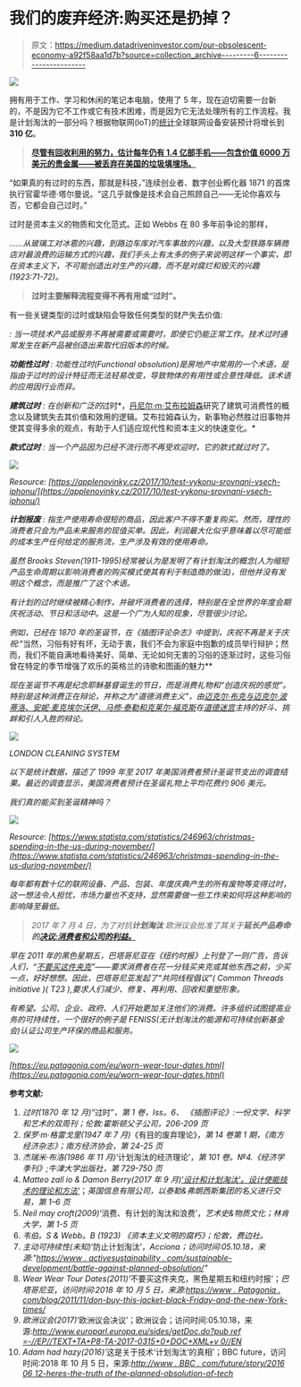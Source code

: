 # 我们的废弃经济:购买还是扔掉？

> 原文：<https://medium.datadriveninvestor.com/our-obsolescent-economy-a92f58aa1d7b?source=collection_archive---------6----------------------->

![](img/38622b5abdb6e58596f603f5530db50b.png)

拥有用于工作、学习和休闲的笔记本电脑，使用了 5 年，现在迫切需要一台新的，不是因为它不工作或它有技术困难，而是因为它无法处理所有的工作流程。我是计划淘汰的一部分吗？根据物联网(IoT)的[统计](https://www.statista.com/statistics/471264/iot-number-of-connected-devices-worldwide/)全球联网设备安装预计将增长到**310 亿**。

> [**尽管有回收利用的努力，估计每年仍有 1.4 亿部手机——包含价值 6000 万美元的贵金属——被丢弃在美国的垃圾填埋场。**](https://theecologist.org/2017/sep/26/our-obsolescent-economy-modern-capitalism-and-throwaway-culture)

“如果真的有过时的东西，那就是科技，”连续创业者、数字创业孵化器 1871 的首席执行官霍华德·塔尔曼说。“这几乎就像是技术会自己照顾自己——无论你喜欢与否，它都会自己过时。”

过时是资本主义的物质和文化范式。正如 Webbs 在 80 多年前争论的那样，

*……从玻璃工对冰雹的兴趣，到路边车库对汽车事故的兴趣，以及大型铁路车辆商店对最浪费的运输方式的兴趣，我们手头上有太多的例子来说明这样一个事实，即在资本主义下，不可能创造出对生产的兴趣，而不是对腐烂和毁灭的兴趣(1923:71-72)。*

> **过时主要解释流程变得不再有用或“过时”。**

有一些关键类型的过时或缺陷会导致任何类型的财产失去价值:

*:
当一项技术产品或服务不再被需要或需要时，即使它仍能正常工作。技术过时通常发生在新产品被创造出来取代旧版本的时候。*

****功能性过时*** :
功能性过时(Functional obsolution)是房地产中常用的一个术语，是指由于过时的设计特征而无法轻易改变，导致物体的有用性或合意性降低。该术语的应用因行业而异。*

****建筑过时*** :
在创新和广泛的*过时*，[丹尼尔·m·艾布拉姆森](https://www.press.uchicago.edu/ucp/books/book/chicago/O/bo22340661.html)研究了建筑可消费性的概念以及建筑失去其价值和效用的逻辑。艾布拉姆森认为，新事物必然胜过旧事物并使其变得多余的观点，有助于人们适应现代性和资本主义的快速变化。*

****款式过时*** :
当一个产品因为已经不流行而不再受欢迎时，它的款式就过时了。*

*![](img/7aed3e7c19fa434bbc11b562c1a96c08.png)*

*Resource: [https://applenovinky.cz/2017/10/test-vykonu-srovnani-vsech-iphonu/](https://applenovinky.cz/2017/10/test-vykonu-srovnani-vsech-iphonu/)*

****计划报废*** :
指生产使用寿命很短的商品，因此客户不得不重复购买。然而，理性的消费者只会为产品未来服务的现值买单。因此，利润最大化似乎意味着以尽可能低的成本生产任何给定的服务流，生产涉及有效的使用寿命。*

*虽然 Brooks Steven(1911-1995)经常被认为是发明了有计划淘汰的概念(人为缩短产品生命周期以影响消费者的购买模式使其有利于制造商的做法)，但他并没有发明这个概念，而是推广了这个术语。*

*有计划的过时继续被精心制作，并破坏消费者的选择，特别是在全世界的年度会期庆祝活动、节日和活动中。这是一个广为人知的现象，尽管很少讨论。*

*例如，已经在 1870 年的圣诞节，在《插图评论杂志》中提到，庆祝不再是关于庆祝:*“当然，习俗有好有坏，无动于衷，我们不会为家庭中抱歉的成员举行辩护；然而，我们不能自满地看待美好、简单、无论如何无害的习俗的逐渐过时，这些习俗曾在特定的季节增强了欢乐的英格兰的诗歌和图画的魅力**

*现在圣诞节不再是纪念耶稣基督诞生的节日，而是消费礼物和“创造庆祝的感觉”。特别是这种消费正在辩论，并称之为"*道德消费主义"*，由[迈克尔·布克与迈克尔·波蒂洛、安妮·麦克埃尔沃伊、马修·泰勒和克莱尔·福克斯](https://www.bbc.co.uk/programmes/b01p424r)在[道德迷宫](https://www.bbc.co.uk/programmes/b006qk11/episodes/guide?page=8)主持的好斗、挑衅和引人入胜的辩论。*

*![](img/68b0e9ce25a67c15c231ab3926df4a36.png)*

*LONDON CLEANING SYSTEM*

*以下是统计数据，描述了 1999 年至 2017 年美国消费者预计圣诞节支出的调查结果。最近的调查显示，美国消费者预计在圣诞礼物上平均花费约 906 美元。*

*我们真的能买到圣诞精神吗？*

*![](img/3e4b9fbdb65e893cb77f6a4c94696ac8.png)*

*Resource: [https://www.statista.com/statistics/246963/christmas-spending-in-the-us-during-november/](https://www.statista.com/statistics/246963/christmas-spending-in-the-us-during-november/)*

*每年都有数十亿的联网设备、产品、包装、年度庆典产生的所有废物等变得过时，这一想法令人担忧，市场力量也不支持，显然需要做一些工作来如何将这种影响的影响降至最低。*

> *2017 年 7 月 4 日，为了对抗**计划淘汰** *欧洲议会*批准了其关于**延长产品寿命的[决议:消费者和公司的利益。](http://www.europarl.europa.eu/sides/getDoc.do?pubRef=-//EP//TEXT+TA+P8-TA-2017-0315+0+DOC+XML+V0//EN)***

*早在 2011 年的黑色星期五，巴塔哥尼亚在《纽约时报》上刊登了一则广告，告诉人们，“[不要买这件夹克](https://www.patagonia.com/blog/2011/11/dont-buy-this-jacket-black-friday-and-the-new-york-times/)”——要求消费者在花一分钱买夹克或其他东西之前，少买一点，好好想想。因此，巴塔哥尼亚发起了“共同线程倡议”( Common Threads initiative )( T23 ),要求人们减少、修复、再利用、回收和重塑形象。*

*有希望。公司、企业、政府、人们开始更加关注他们的消费。许多组织试图提高业务的可持续性，一个很好的例子是 FENISS(无计划淘汰的能源和可持续创新基金会)认证公司生产环保的商品和服务。*

*![](img/17c237432a51d8e43d21cc8428dc0408.png)*

*[https://eu.patagonia.com/eu/worn-wear-tour-dates.html](https://eu.patagonia.com/eu/worn-wear-tour-dates.html)*

**参考文献:**

1.  *过时(1870 年 12 月)*“过时”*，第 1 卷，Iss。6、
    《插图评论》:一份文学、科学和艺术的双周刊；伦敦:霍斯顿父子公司，206-209 页*
2.  *保罗·m·格雷戈里(1947 年 7 月)*《有目的废弃理论》，*第 14 卷第 1 期，《南方经济杂志》；南方经济协会，第 24-25 页*
3.  *杰瑞米·布洛(1986 年 11 月)*‘计划淘汰的经济理论’，*第 101 卷。№4.《经济学季刊》;牛津大学出版社，第 729-750 页*
4.  *Matteo zall io & Damon Berry(2017 年 9 月)[*‘设计和计划淘汰’。设计使能技术的理论和方法'*](https://www.tandfonline.com/doi/pdf/10.1080/14606925.2017.1352879)*；*英国信息有限公司，以泰勒&弗朗西斯集团的名义进行交易，第 1–6 页*
5.  *Neil may croft(2009)*‘消费、有计划的淘汰和浪费’，*艺术史&物质文化；林肯大学，第 1-5 页*
6.  *韦伯。S & Webb。B (1923) *《资本主义文明的腐朽》*；伦敦，费边社。*
7.  *主动可持续性(未知)*‘防止计划淘汰’，*Acciona；访问时间:05.10.18，来源:"[https://www . activesustainability . com/sustainable-development/battle-against-planned-obsolution/](https://www.activesustainability.com/sustainable-development/battle-against-planned-obsolescence/)"*
8.  *Wear Wear Tour Dates(2011)*‘不要买这件夹克，黑色星期五和纽约时报’；*巴塔哥尼亚*，*访问时间:2018 年 10 月 5 日，来源:[https://www . Patagonia . com/blog/2011/11/don-buy-this-jacket-black-Friday-and-the-new-York-times/](https://www.patagonia.com/blog/2011/11/dont-buy-this-jacket-black-friday-and-the-new-york-times/)*
9.  *欧洲议会(2017)*‘欧洲议会决议’；欧洲议会；访问时间:05.10.18，来源:*[http://www.europarl.europa.eu/sides/getDoc.do?pub ref =-//EP//TEXT+TA+P8-TA-2017-0315+0+DOC+XML+v 0//EN](http://www.europarl.europa.eu/sides/getDoc.do?pubRef=-//EP//TEXT+TA+P8-TA-2017-0315+0+DOC+XML+V0//EN)*
10.  *Adam had hazy(2016)*‘这是关于技术‘计划淘汰’的真相’；BBC future，访问时间:2018 年 10 月 5 日，来源:*[http://www . BBC . com/future/story/2016 06 12-heres-the-truth of the-planned-obsolution-of-tech](http://www.bbc.com/future/story/20160612-heres-the-truth-about-the-planned-obsolescence-of-tech)*